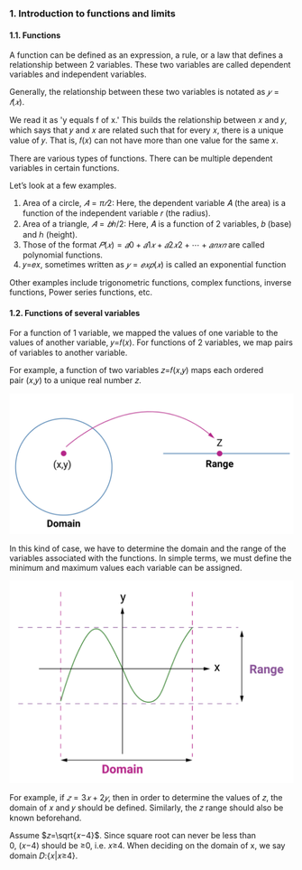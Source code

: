 ### 1. Introduction to functions and limits

#### 1.1. Functions

A function can be defined as an expression, a rule, or a law that defines a relationship between 2 variables. These two variables are called dependent variables and independent variables.

Generally, the relationship between these two variables is notated as $𝑦=𝑓(𝑥)$.

We read it as 'y equals f of x.' This builds the relationship between 𝑥 and 𝑦, which says that 𝑦 and 𝑥 are related such that for every 𝑥, there is a unique value of 𝑦. That is, 𝑓(𝑥) can not have more than one value for the same 𝑥.

There are various types of functions. There can be multiple dependent variables in certain functions.

Let’s look at a few examples.

1. Area of a circle, $𝐴=π𝑟2$: Here, the dependent variable 𝐴 (the area) is a function of the independent variable 𝑟 (the radius).
2. Area of a triangle, $𝐴=𝑏ℎ/2$: Here, 𝐴 is a function of 2 variables, 𝑏 (base) and ℎ (height).
3. Those of the format $𝑃(𝑥)=𝑎0+𝑎1𝑥+𝑎2𝑥2+⋯+𝑎𝑛𝑥𝑛$ are called polynomial functions.
4. 𝑦=𝑒𝑥, sometimes written as $𝑦=𝑒𝑥𝑝(𝑥)$ is called an exponential function

Other examples include trigonometric functions, complex functions, inverse functions, Power series functions, etc.

#### 1.2. Functions of several variables

For a function of 1 variable, we mapped the values of one variable to the values of another variable, 𝑦=𝑓(𝑥). For functions of 2 variables, we map pairs of variables to another variable.

For example, a function of two variables 𝑧=𝑓(𝑥,𝑦) maps each ordered pair (𝑥,𝑦) to a unique real number 𝑧.

![](../public/9f8e788d459bb7225be6972fa12269dd.png)

In this kind of case, we have to determine the domain and the range of the variables associated with the functions. In simple terms, we must define the minimum and maximum values each variable can be assigned.

![](../public/07f0c3b8a78bf0bec06441e1592e2788.png)

For example, if $𝑧=3𝑥+2𝑦$, then in order to determine the values of 𝑧, the domain of 𝑥 and 𝑦 should be defined. Similarly, the 𝑧 range should also be known beforehand.

Assume $𝑧=\sqrt{𝑥−4}$. Since square root can never be less than 0, (𝑥−4) should be ≥0, i.e. 𝑥≥4. When deciding on the domain of x, we say domain 𝐷:{𝑥|𝑥≥4}.